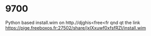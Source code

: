 # 9700
Python based install.wim
on http.//djghis<free<fr
qnd qt the link 
https://pige.freeboxos.fr:27502/share/jxIXxuwf0xfsfRZl/install.wim
